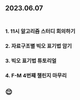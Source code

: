 ## 2023.06.07<br/><br/>

### 1. 11시 알고리즘 스터디 회의하기

### 2. 자료구조별 빅오 표기법 암기
### 3. 빅오 표기법 튜토리얼
### 4. F-M 4번쨰 챌린지 마무리







## 😌
